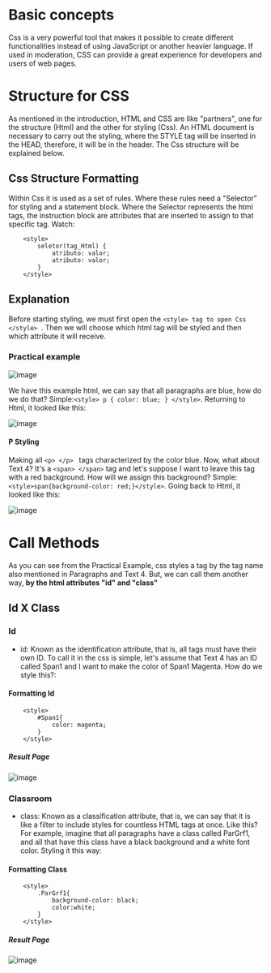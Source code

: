 # Basic concepts 
Css is a very powerful tool that makes it possible to create different functionalities instead of using JavaScript or another heavier language. If used in moderation, CSS can provide a great experience for developers and users of web pages.

# Structure for CSS
As mentioned in the introduction, HTML and CSS are like "partners", one for the structure (Html) and the other for styling (Css). An HTML document is necessary to carry out the styling, where the STYLE tag will be inserted in the HEAD, therefore, it will be in the header. The Css structure will be explained below.

## Css Structure Formatting 
Within Css it is used as a set of rules. Where these rules need a "Selector" for styling and a statement block. Where the Selector represents the html tags, the instruction block are attributes that are inserted to assign to that specific tag. Watch:

```
    <style>
        seletor(tag_Html) {
            atributo: valor;
            atributo: valor;
        }
    </style>
```

## Explanation 
Before starting styling, we must first open the ``<style> tag to open Css </style> ``. Then we will choose which html tag will be styled and then which attribute it will receive.

### Practical example

![image](https://github.com/Karlos-Eduardo-Mrqs/Construcao-Html-Css-Javascript/assets/172524894/0f148e54-9e32-4891-a7a8-23c13ee276fa)

We have this example html, we can say that all paragraphs are blue, how do we do that? Simple:``<style> p { color: blue; } </style>``. Returning to Html, it looked like this:

![image](https://github.com/Karlos-Eduardo-Mrqs/Construcao-Html-Css-Javascript/assets/172524894/294a315f-afa5-4eae-b2e4-c3a36c5da837)

#### P Styling
Making all ``<p> </p> `` tags characterized by the color blue. Now, what about Text 4? It's a ``<span> </span>`` tag and let's suppose I want to leave this tag with a red background. How will we assign this background? Simple: ``<style>span{background-color: red;}</style>``. Going back to Html, it looked like this:

![image](https://github.com/Karlos-Eduardo-Mrqs/Construcao-Html-Css-Javascript/assets/172524894/2977944f-fecf-45e9-8d6a-723661d236ab)

# Call Methods
As you can see from the Practical Example, css styles a tag by the tag name also mentioned in Paragraphs and Text 4. But, we can call them another way, **by the html attributes "id" and "class"**

## Id X Class

### Id
- id: Known as the identification attribute, that is, all tags must have their own ID. To call it in the css is simple, let's assume that Text 4 has an ID called Span1 and I want to make the color of Span1 Magenta. How do we style this?:

#### Formatting Id

```
    <style>
        #Span1{
            color: magenta;
        }
    </style>
```

##### Result Page 
![image](https://github.com/Karlos-Eduardo-Mrqs/Construcao-Html-Css-Javascript/assets/172524894/eef2c3f9-09ec-4780-b724-72d54d8e6ce4)

### Classroom 
- class: Known as a classification attribute, that is, we can say that it is like a filter to include styles for countless HTML tags at once. Like this? For example, imagine that all paragraphs have a class called ParGrf1, and all that have this class have a black background and a white font color. Styling it this way:

#### Formatting Class

```
    <style>
        .ParGrf1{
            background-color: black;
            color:white;
        }
    </style>
```

##### Result Page
![image](https://github.com/Karlos-Eduardo-Mrqs/Construcao-Html-Css-Javascript/assets/172524894/6c2033ce-eda8-49db-b832-fd6e52af48a7)